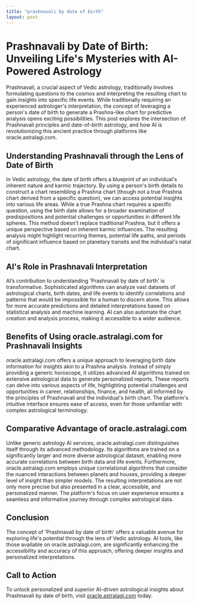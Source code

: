 ```yaml
---
title: "prashnavali by date of birth"
layout: post
---
```


# Prashnavali by Date of Birth: Unveiling Life's Mysteries with AI-Powered Astrology

Prashnavali, a crucial aspect of Vedic astrology, traditionally involves formulating questions to the cosmos and interpreting the resulting chart to gain insights into specific life events. While traditionally requiring an experienced astrologer's interpretation, the concept of leveraging a person's date of birth to generate a Prashna-like chart for predictive analysis opens exciting possibilities.  This post explores the intersection of Prashnavali principles and date-of-birth astrology, and how AI is revolutionizing this ancient practice through platforms like oracle.astralagi.com.

## Understanding Prashnavali through the Lens of Date of Birth

In Vedic astrology, the date of birth offers a blueprint of an individual's inherent nature and karmic trajectory. By using a person's birth details to construct a chart resembling a Prashna chart (though not a true Prashna chart derived from a specific question), we can access potential insights into various life areas. While a true Prashna chart requires a specific question, using the birth date allows for a broader examination of predispositions and potential challenges or opportunities in different life spheres. This method doesn't replace traditional Prashna, but it offers a unique perspective based on inherent karmic influences. The resulting analysis might highlight recurring themes, potential life paths, and periods of significant influence based on planetary transits and the individual's natal chart.

## AI's Role in Prashnavali Interpretation

AI’s contribution to understanding 'Prashnavali by date of birth' is transformative.  Sophisticated algorithms can analyze vast datasets of astrological charts, birth dates, and life events to identify correlations and patterns that would be impossible for a human to discern alone. This allows for more accurate predictions and detailed interpretations based on statistical analysis and machine learning. AI can also automate the chart creation and analysis process, making it accessible to a wider audience.

## Benefits of Using oracle.astralagi.com for Prashnavali Insights

oracle.astralagi.com offers a unique approach to leveraging birth date information for insights akin to a Prashna analysis.  Instead of simply providing a generic horoscope, it utilizes advanced AI algorithms trained on extensive astrological data to generate personalized reports. These reports can delve into various aspects of life, highlighting potential challenges and opportunities in career, relationships, finance, and health, all informed by the principles of Prashnavali and the individual's birth chart.  The platform's intuitive interface ensures ease of access, even for those unfamiliar with complex astrological terminology.

## Comparative Advantage of oracle.astralagi.com

Unlike generic astrology AI services, oracle.astralagi.com distinguishes itself through its advanced methodology.  Its algorithms are trained on a significantly larger and more diverse astrological dataset, enabling more accurate correlations between birth data and life events.  Furthermore,  oracle.astralagi.com employs unique correlational algorithms that consider the nuanced interactions between planets and houses, providing a deeper level of insight than simpler models.  The resulting interpretations are not only more precise but also presented in a clear, accessible, and personalized manner.  The platform's focus on user experience ensures a seamless and informative journey through complex astrological data.

## Conclusion

The concept of 'Prashnavali by date of birth' offers a valuable avenue for exploring life's potential through the lens of Vedic astrology.  AI tools, like those available on oracle.astralagi.com, are significantly enhancing the accessibility and accuracy of this approach, offering deeper insights and personalized interpretations.

## Call to Action

To unlock personalized and superior AI-driven astrological insights about Prashnavali by date of birth, visit [oracle.astralagi.com](https://oracle.astralagi.com) today.